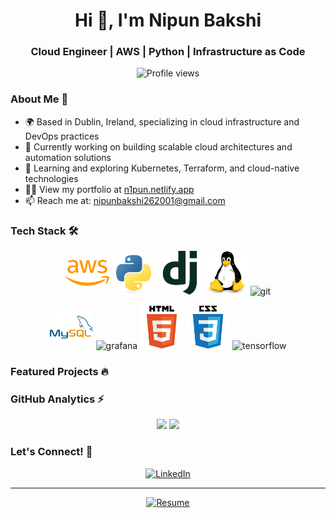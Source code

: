 <h1 align="center">Hi 👋, I'm Nipun Bakshi</h1>
<h3 align="center">Cloud Engineer | AWS | Python | Infrastructure as Code</h3>

<p align="center">
  <img src="https://komarev.com/ghpvc/?username=n2b6&label=Profile%20views&color=0e75b6&style=flat" alt="Profile views" />
</p>

### About Me 🚀

- 🌍 Based in Dublin, Ireland, specializing in cloud infrastructure and DevOps practices
- 🔭 Currently working on building scalable cloud architectures and automation solutions
- 🌱 Learning and exploring Kubernetes, Terraform, and cloud-native technologies
- 👨‍💻 View my portfolio at [n1pun.netlify.app](https://n1pun.netlify.app)
- 📫 Reach me at: nipunbakshi262001@gmail.com

### Tech Stack 🛠️

<p align="center">
  <img src="https://raw.githubusercontent.com/devicons/devicon/master/icons/amazonwebservices/amazonwebservices-plain-wordmark.svg" alt="aws" width="70" height="70"/>
  <img src="https://raw.githubusercontent.com/devicons/devicon/master/icons/python/python-original.svg" alt="python" width="70" height="70"/>
  <img src="https://raw.githubusercontent.com/devicons/devicon/master/icons/django/django-plain.svg" alt="django" width="70" height="70"/>
  <img src="https://raw.githubusercontent.com/devicons/devicon/master/icons/linux/linux-original.svg" alt="linux" width="70" height="70"/>
  <img src="https://www.vectorlogo.zone/logos/git-scm/git-scm-icon.svg" alt="git" width="70" height="70"/>
</p>

<p align="center">
  <img src="https://raw.githubusercontent.com/devicons/devicon/master/icons/mysql/mysql-original-wordmark.svg" alt="mysql" width="70" height="70"/>
  <img src="https://www.vectorlogo.zone/logos/grafana/grafana-icon.svg" alt="grafana" width="70" height="70"/>
  <img src="https://raw.githubusercontent.com/devicons/devicon/master/icons/html5/html5-original-wordmark.svg" alt="html5" width="70" height="70"/>
  <img src="https://raw.githubusercontent.com/devicons/devicon/master/icons/css3/css3-original-wordmark.svg" alt="css3" width="70" height="70"/>
  <img src="https://www.vectorlogo.zone/logos/tensorflow/tensorflow-icon.svg" alt="tensorflow" width="70" height="70"/>
</p>

### Featured Projects 🔥

### GitHub Analytics ⚡

<p align="center">
  <img height="180em" src="https://github-readme-stats.vercel.app/api?username=n2b6&show_icons=true&theme=dark&include_all_commits=true&count_private=true"/>
  <img height="180em" src="https://github-readme-stats.vercel.app/api/top-langs/?username=n2b6&layout=compact&langs_count=8&theme=dark"/>
</p>


### Let's Connect! 🤝

<p align="center">
  <a href="https://linkedin.com/in/nipunbakshi" target="_blank">
    <img src="https://raw.githubusercontent.com/rahuldkjain/github-profile-readme-generator/master/src/images/icons/Social/linked-in-alt.svg" alt="LinkedIn" height="40" width="50" />
  </a>
  <!-- Add more social links here -->
</p>

---

<p align="center">
  <a href="https://n1pun.netlify.app/docs/Nipun-Bakshi-Resume.pdf">
    <img src="https://img.shields.io/badge/View%20My%20Resume-4285F4?style=for-the-badge&logo=google-chrome&logoColor=white" alt="Resume"/>
  </a>
</p>
